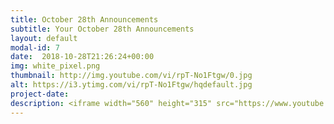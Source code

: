 ```yaml
---
title: October 28th Announcements
subtitle: Your October 28th Announcements
layout: default
modal-id: 7 
date:  2018-10-28T21:26:24+00:00
img: white_pixel.png
thumbnail: http://img.youtube.com/vi/rpT-No1Ftgw/0.jpg
alt: https://i3.ytimg.com/vi/rpT-No1Ftgw/hqdefault.jpg
project-date: 
description: <iframe width="560" height="315" src="https://www.youtube.com/embed/rpT-No1Ftgw" frameborder="0" allowfullscreen></iframe> 
---
```

